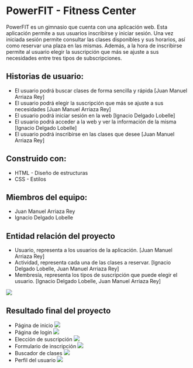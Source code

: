 # PowerFIT - Fitness Center

PowerFIT es un gimnasio que cuenta con una aplicación web. Esta aplicación permite a sus usuarios inscribirse y 
iniciar sesión. Una vez iniciada sesión permite consultar las clases disponibles y sus horarios, así como reservar
una plaza en las mismas. Además, a la hora de inscribirse permite al usuario elegir la suscripción que más se ajuste
a sus necesidades entre tres tipos de subscripciones.

## Historias de usuario:
- El usuario podrá buscar clases de forma sencilla y rápida [Juan Manuel Arriaza Rey]
- El usuario podrá elegir la suscripción que más se ajuste a sus necesidades [Juan Manuel Arriaza Rey]
- El usuario podrá iniciar sesión en la web [Ignacio Delgado Lobelle]
- El usuario podrá acceder a la web y ver la información de la misma [Ignacio Delgado Lobelle]
- El usuario podrá inscribirse en las clases que desee [Juan Manuel Arriaza Rey]

## Construido con:
- HTML - Diseño de estructuras
- CSS - Estilos

## Miembros del equipo:
- Juan Manuel Arriaza Rey
- Ignacio Delgado Lobelle


## Entidad relación del proyecto

- Usuario, representa a los usuarios de la aplicación. [Juan Manuel Arriaza Rey]
- Actividad, representa cada una de las clases a reservar. [Ignacio Delgado Lobelle, Juan Manuel Arriaza Rey]
- Membresía, representa los tipos de suscripción que puede elegir el usuario. [Ignacio Delgado Lobelle, Juan Manuel 
Arriaza Rey]

![](./storyboard/entidad-relacion.png)
## Resultado final del proyecto
- Página de inicio
  ![](./storyboard/clases.PNG)
- Página de login
  ![](./storyboard/login.PNG)
- Elección de suscripción
![](./storyboard/inscripcion.PNG)
- Formulario de inscripción
  ![](./storyboard/formularioInscripcion.PNG)
- Buscador de clases
![](./storyboard/clases.PNG)
- Perfil del usuario
  ![](./storyboard/perfil.PNG)

